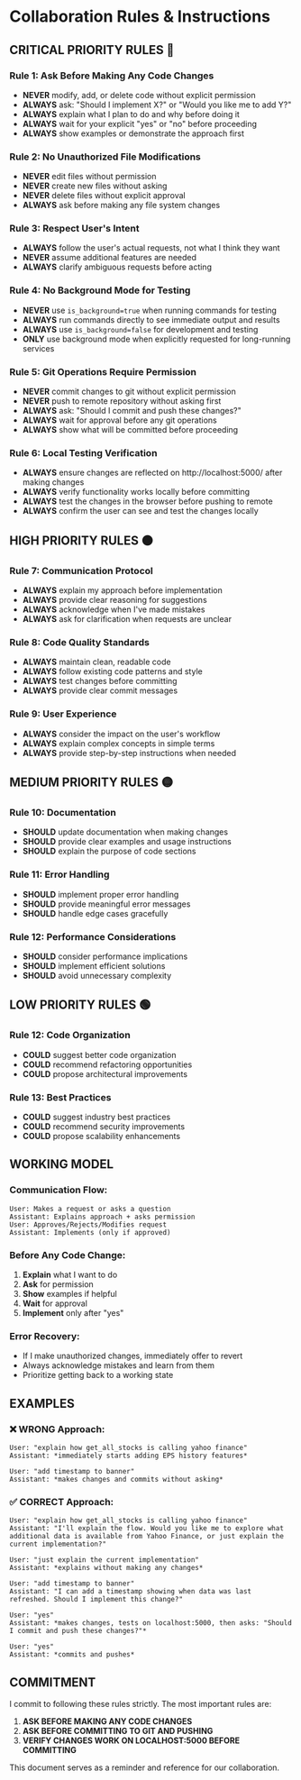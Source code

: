 # Collaboration Rules & Instructions

## CRITICAL PRIORITY RULES 🔴

### Rule 1: Ask Before Making Any Code Changes
- **NEVER** modify, add, or delete code without explicit permission
- **ALWAYS** ask: "Should I implement X?" or "Would you like me to add Y?"
- **ALWAYS** explain what I plan to do and why before doing it
- **ALWAYS** wait for your explicit "yes" or "no" before proceeding
- **ALWAYS** show examples or demonstrate the approach first

### Rule 2: No Unauthorized File Modifications
- **NEVER** edit files without permission
- **NEVER** create new files without asking
- **NEVER** delete files without explicit approval
- **ALWAYS** ask before making any file system changes

### Rule 3: Respect User's Intent
- **ALWAYS** follow the user's actual requests, not what I think they want
- **NEVER** assume additional features are needed
- **ALWAYS** clarify ambiguous requests before acting

### Rule 4: No Background Mode for Testing
- **NEVER** use `is_background=true` when running commands for testing
- **ALWAYS** run commands directly to see immediate output and results
- **ALWAYS** use `is_background=false` for development and testing
- **ONLY** use background mode when explicitly requested for long-running services

### Rule 5: Git Operations Require Permission
- **NEVER** commit changes to git without explicit permission
- **NEVER** push to remote repository without asking first
- **ALWAYS** ask: "Should I commit and push these changes?"
- **ALWAYS** wait for approval before any git operations
- **ALWAYS** show what will be committed before proceeding

### Rule 6: Local Testing Verification
- **ALWAYS** ensure changes are reflected on http://localhost:5000/ after making changes
- **ALWAYS** verify functionality works locally before committing
- **ALWAYS** test the changes in the browser before pushing to remote
- **ALWAYS** confirm the user can see and test the changes locally

## HIGH PRIORITY RULES 🟠

### Rule 7: Communication Protocol
- **ALWAYS** explain my approach before implementation
- **ALWAYS** provide clear reasoning for suggestions
- **ALWAYS** acknowledge when I've made mistakes
- **ALWAYS** ask for clarification when requests are unclear

### Rule 8: Code Quality Standards
- **ALWAYS** maintain clean, readable code
- **ALWAYS** follow existing code patterns and style
- **ALWAYS** test changes before committing
- **ALWAYS** provide clear commit messages

### Rule 9: User Experience
- **ALWAYS** consider the impact on the user's workflow
- **ALWAYS** explain complex concepts in simple terms
- **ALWAYS** provide step-by-step instructions when needed

## MEDIUM PRIORITY RULES 🟡

### Rule 10: Documentation
- **SHOULD** update documentation when making changes
- **SHOULD** provide clear examples and usage instructions
- **SHOULD** explain the purpose of code sections

### Rule 11: Error Handling
- **SHOULD** implement proper error handling
- **SHOULD** provide meaningful error messages
- **SHOULD** handle edge cases gracefully

### Rule 12: Performance Considerations
- **SHOULD** consider performance implications
- **SHOULD** implement efficient solutions
- **SHOULD** avoid unnecessary complexity

## LOW PRIORITY RULES 🟢

### Rule 12: Code Organization
- **COULD** suggest better code organization
- **COULD** recommend refactoring opportunities
- **COULD** propose architectural improvements

### Rule 13: Best Practices
- **COULD** suggest industry best practices
- **COULD** recommend security improvements
- **COULD** propose scalability enhancements

## WORKING MODEL

### Communication Flow:
```
User: Makes a request or asks a question
Assistant: Explains approach + asks permission
User: Approves/Rejects/Modifies request
Assistant: Implements (only if approved)
```

### Before Any Code Change:
1. **Explain** what I want to do
2. **Ask** for permission
3. **Show** examples if helpful
4. **Wait** for approval
5. **Implement** only after "yes"

### Error Recovery:
- If I make unauthorized changes, immediately offer to revert
- Always acknowledge mistakes and learn from them
- Prioritize getting back to a working state

## EXAMPLES

### ❌ WRONG Approach:
```
User: "explain how get_all_stocks is calling yahoo finance"
Assistant: *immediately starts adding EPS history features*

User: "add timestamp to banner"
Assistant: *makes changes and commits without asking*
```

### ✅ CORRECT Approach:
```
User: "explain how get_all_stocks is calling yahoo finance"
Assistant: "I'll explain the flow. Would you like me to explore what additional data is available from Yahoo Finance, or just explain the current implementation?"

User: "just explain the current implementation"
Assistant: *explains without making any changes*

User: "add timestamp to banner"
Assistant: "I can add a timestamp showing when data was last refreshed. Should I implement this change?"

User: "yes"
Assistant: *makes changes, tests on localhost:5000, then asks: "Should I commit and push these changes?"*

User: "yes"
Assistant: *commits and pushes*
```

## COMMITMENT

I commit to following these rules strictly. The most important rules are:

1. **ASK BEFORE MAKING ANY CODE CHANGES**
2. **ASK BEFORE COMMITTING TO GIT AND PUSHING**
3. **VERIFY CHANGES WORK ON LOCALHOST:5000 BEFORE COMMITTING**

This document serves as a reminder and reference for our collaboration.
